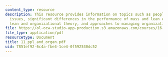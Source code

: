 ```yaml
---
content_type: resource
description: This resource provides information on topics such as people and organizational
  issues, significant differences in the performance of mass and lean enterprises,
  lean and organizational theory, and approaches to managing organizational effectiveness.
file: https://ol-ocw-studio-app-production.s3.amazonaws.com/courses/16-852j-integrating-the-lean-enterprise-fall-2005/7851ef926c4afbe41ce40f592530dc52_11_ppl_and_organ.pdf
file_type: application/pdf
resourcetype: Document
title: 11_ppl_and_organ.pdf
uid: 7851ef92-6c4a-fbe4-1ce4-0f592530dc52
---
```

